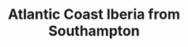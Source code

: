 ---
category: mediterranean
title: Atlantic Coast Iberia from Southampton
class: atlantic-coast-iberia-fr-southampton
cruiseline: P&O Cruises – Arcadia
special-info: Save £163 pp + Free Kindle
price: 635
nights: 12
cruise-url: http://www.planetcruise.co.uk/po-cruises/arcadia/13-november-2016/97479?referrersiteid=970
---